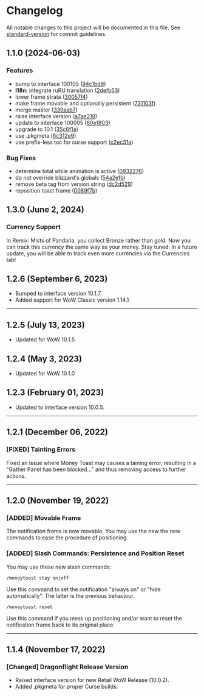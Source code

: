 # Changelog

All notable changes to this project will be documented in this file. See [standard-version](https://github.com/conventional-changelog/standard-version) for commit guidelines.

## 1.1.0 (2024-06-03)


### Features

* bump to interface 100105 ([94c1bd9](https://git.tsno.de/dragtheron/moneytoast/commit/94c1bd993d65a1752873d9330669f5f811218b37))
* **l18n:** integrate ruRU translation ([2defb53](https://git.tsno.de/dragtheron/moneytoast/commit/2defb53ef487040c8a7b735dced6de633be153b9))
* lower frame strata ([30057f4](https://git.tsno.de/dragtheron/moneytoast/commit/30057f4a711b9d369cd60dbfc40144eab2d7fb7e))
* make frame movable and optionally persistent ([731103f](https://git.tsno.de/dragtheron/moneytoast/commit/731103fa7ece1a6dd6939edc8da6033e08408e4b))
* merge master ([339aab7](https://git.tsno.de/dragtheron/moneytoast/commit/339aab770c19564079beebca05f0f3ade820ccd0))
* raise interface version ([a7ae219](https://git.tsno.de/dragtheron/moneytoast/commit/a7ae219b1a6de8662365a2f893651b9faef3fe2c))
* update to interface 100005 ([80e1803](https://git.tsno.de/dragtheron/moneytoast/commit/80e1803f1d69e23beea3acc1636bd78eb2c6632c))
* upgrade to 10.1 ([35c6f1a](https://git.tsno.de/dragtheron/moneytoast/commit/35c6f1a8274d5b4bf5d48f9cf9c9ca2a542d3149))
* use .pkgmeta ([6c312e9](https://git.tsno.de/dragtheron/moneytoast/commit/6c312e92823b19b86db148f23f946604e281ff99))
* use prefix-less toc for curse support ([c2ec31a](https://git.tsno.de/dragtheron/moneytoast/commit/c2ec31ae911c9469f189fbcf4d1505b63aae5407))


### Bug Fixes

* determine total while animation is active ([0932276](https://git.tsno.de/dragtheron/moneytoast/commit/0932276242ef788084e42b7ce9a8946cad9c997d))
* do not override blizzard's globals ([54a2efb](https://git.tsno.de/dragtheron/moneytoast/commit/54a2efbb057a58ee66ac1a6613848c119635c9d5))
* remove beta tag from version string ([dc2d529](https://git.tsno.de/dragtheron/moneytoast/commit/dc2d5294411834b08fd1632c0819327f2e5fdbec))
* reposition toast frame ([0089f7b](https://git.tsno.de/dragtheron/moneytoast/commit/0089f7b5320e53d26b342ed105ba20011857e732))

## 1.3.0 (June 2, 2024)

### Currency Support

In Remix: Mists of Pandaria, you collect Bronze rather than gold.
Now you can track this currency the same way as your money.
Stay tuned: In a future update, you will be able to track even more currencies via the Currencies tab!

## 1.2.6 (September 6, 2023)

- Bumped to interface version 10.1.7
- Added support for WoW Classic version 1.14.1

---

## 1.2.5 (July 13, 2023)

- Updated for WoW 10.1.5

## 1.2.4 (May 3, 2023)

- Updated for WoW 10.1.0

## 1.2.3 (February 01, 2023)

- Updated to interface version 10.0.5.

---

## 1.2.1 (December 06, 2022)

### [FIXED] Tainting Errors

Fixed an issue where Money Toast may causes a taining error, resulting in a
"Gather Panel has been blocked..." and thus removing access to further actions.

---

## 1.2.0 (November 19, 2022)

### [ADDED] Movable Frame

The notification frame is now movable.
You may use the new the new commands to ease the procedure of positioning.

### [ADDED] Slash Commands: Persistence and Position Reset

You may use these new slash commands:

    /moneytoast stay on|off

Use this command to set the notification "always on" or "hide automatically". The latter is the previous behaviour.

    /moneytoast reset

Use this command if you mess up positioning and/or want to reset the notification frame back to its original place.

---

## 1.1.4 (November 17, 2022)

### [Changed] Dragonflight Release Version

- Raised interface version for new Retail WoW Release (10.0.2).
- Added .pkgmeta for proper Curse builds.
